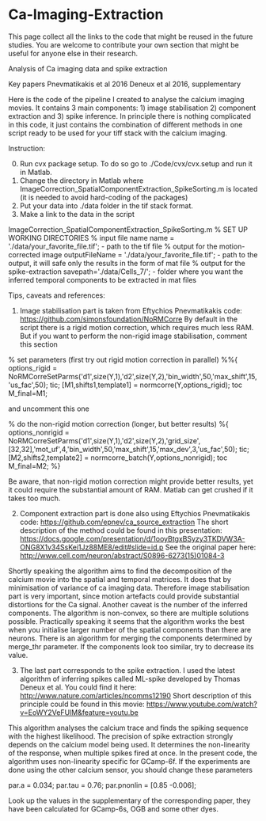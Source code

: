 # Ca-Imaging-Extraction
This page collect all the links to the code that might be reused in the future studies. You are welcome to contribute your own section that might be useful for anyone else in their research.

Analysis of Ca imaging data and spike extraction

Key papers
Pnevmatikakis et al 2016
Deneux et al 2016, supplementary

Here is the code of the pipeline I created to analyse the calcium imaging movies. It contains 3 main components: 1) image stabilisation 2) component extraction and 3) spike inference. In principle there is nothing complicated in this code, it just contains the combination of different methods in one script ready to be used for your tiff stack with the calcium imaging.

Instruction:

0) Run cvx package setup. To do so go to ./Code/cvx/cvx.setup and run it in Matlab.
1) Change the directory in Matlab where ImageCorrection_SpatialComponentExtraction_SpikeSorting.m is located (it is needed to avoid hard-coding of the packages)
2) Put your data into ./data folder in the tif stack format.
3) Make a link to the data in the script

ImageCorrection_SpatialComponentExtraction_SpikeSorting.m
% SET UP WORKING DIRECTORIES
% input file name
name = './data/your_favorite_file.tif'; - path to the tif file
% output for the motion-corrected image
outputFileName = './data/your_favorite_file.tif'; - path to the output, it will safe only the results in the form of mat file
% output for the spike-extraction
savepath='./data/Cells_7/'; - folder where you want the inferred temporal components to be extracted in mat files


Tips, caveats and references:

1) Image stabilisation part is taken from Eftychios Pnevmatikakis code: https://github.com/simonsfoundation/NoRMCorre
By default in the script there is a rigid motion correction, which requires much less RAM. But if you want to perform the non-rigid image stabilisation, comment this section

% set parameters (first try out rigid motion correction in parallel)
%%{
options_rigid = NoRMCorreSetParms('d1',size(Y,1),'d2',size(Y,2),'bin_width',50,'max_shift',15,'us_fac',50);
tic; [M1,shifts1,template1] = normcorre(Y,options_rigid); toc
M_final=M1;

and uncomment this one

% do the non-rigid motion correction (longer, but better results)
%{
options_nonrigid = NoRMCorreSetParms('d1',size(Y,1),'d2',size(Y,2),'grid_size',[32,32],'mot_uf',4,'bin_width',50,'max_shift',15,'max_dev',3,'us_fac',50);
tic; [M2,shifts2,template2] = normcorre_batch(Y,options_nonrigid); toc
M_final=M2;
%}

Be aware, that non-rigid motion correction might provide better results, yet it could require the substantial amount of RAM. Matlab can get crushed if it takes too much.


2) Component extraction part is done also using Eftychios Pnevmatikakis code: https://github.com/epnev/ca_source_extraction
The short description of the method could be found in this presentation: https://docs.google.com/presentation/d/1ooyBtgxBSyzy3TKDVW3A-ONG8X1v34SsKei1Jz88ME8/edit#slide=id.p
See the original paper here: http://www.cell.com/neuron/abstract/S0896-6273(15)01084-3

Shortly speaking the algorithm aims to find the decomposition of the calcium movie into the spatial and temporal matrices. It does that by minimisation of variance of ca imaging data. Therefore image stabilisation part is very important, since motion artefacts could provide substantial distortions for the Ca signal. Another caveat is the number of the inferred components. The algorithm is non-convex, so there are multiple solutions possible. Practically speaking it seems that the algorithm works the best when you initialise larger number of the spatial components than there are neurons. There is an algorithm for merging the components determined by merge_thr parameter. If the components look too similar, try to decrease its value.


3) The last part corresponds to the spike extraction. I used the latest algorithm of inferring spikes called ML-spike developed by Thomas Deneux et al. You could find it here:
http://www.nature.com/articles/ncomms12190
Short description of this principle could be found in this movie: https://www.youtube.com/watch?v=EoWY2VeFUlM&feature=youtu.be

This algorithm analyses the calcium trace and finds the spiking sequence with the highest likelihood. The precision of spike extraction strongly depends on the calcium model being used. It determines the non-linearity of the response, when multiple spikes fired at once. In the present code, the algorithm uses non-linearity specific for GCamp-6f. If the experiments are done using the other calcium sensor, you should change these parameters

par.a = 0.034;
par.tau = 0.76;
par.pnonlin = [0.85 -0.006];

Look up the values in the supplementary of the corresponding paper, they have been calculated for GCamp-6s, OGB and some other dyes.
